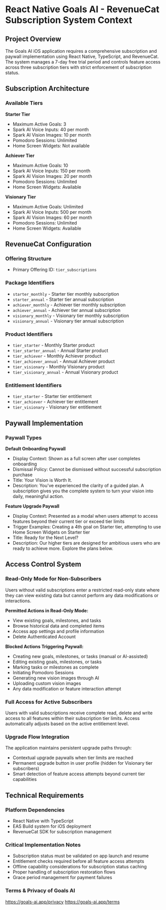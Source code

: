 # React Native Goals AI - RevenueCat Subscription System Context

## Project Overview

The Goals AI iOS application requires a comprehensive subscription and paywall implementation using React Native, TypeScript, and RevenueCat. The system manages a 7-day free trial period and controls feature access across three subscription tiers with strict enforcement of subscription status.

## Subscription Architecture

### Available Tiers

**Starter Tier**
- Maximum Active Goals: 3
- Spark AI Voice Inputs: 40 per month
- Spark AI Vision Images: 10 per month
- Pomodoro Sessions: Unlimited
- Home Screen Widgets: Not available

**Achiever Tier**
- Maximum Active Goals: 10
- Spark AI Voice Inputs: 150 per month
- Spark AI Vision Images: 20 per month
- Pomodoro Sessions: Unlimited
- Home Screen Widgets: Available

**Visionary Tier**
- Maximum Active Goals: Unlimited
- Spark AI Voice Inputs: 500 per month
- Spark AI Vision Images: 60 per month
- Pomodoro Sessions: Unlimited
- Home Screen Widgets: Available

## RevenueCat Configuration

### Offering Structure
- Primary Offering ID: `tier_subscriptions`

### Package Identifiers
- `starter_monthly` - Starter tier monthly subscription
- `starter_annual` - Starter tier annual subscription
- `achiever_monthly` - Achiever tier monthly subscription
- `achiever_annual` - Achiever tier annual subscription
- `visionary_monthly` - Visionary tier monthly subscription
- `visionary_annual` - Visionary tier annual subscription

### Product Identifiers
- `tier_starter` - Monthly Starter product
- `tier_starter_annual` - Annual Starter product
- `tier_achiever` - Monthly Achiever product
- `tier_achiever_annual` - Annual Achiever product
- `tier_visionary` - Monthly Visionary product
- `tier_visionary_annual` - Annual Visionary product

### Entitlement Identifiers
- `tier_starter` - Starter tier entitlement
- `tier_achiever` - Achiever tier entitlement
- `tier_visionary` - Visionary tier entitlement

## Paywall Implementation

### Paywall Types

**Default Onboarding Paywall**
- Display Context: Shown as a full screen after user completes onboarding
- Dismissal Policy: Cannot be dismissed without successful subscription purchase
- Title: Your Vision is Worth It.
- Description: You've experienced the clarity of a guided plan. A subscription gives you the complete system to turn your vision into daily, meaningful action.


**Feature Upgrade Paywall**
- Display Context: Presented as a modal when users attempt to access features beyond their current tier or exceed tier limits
- Trigger Examples: Creating a 4th goal on Starter tier, attempting to use Home Screen Widgets on Starter tier
- Title: Ready for the Next Level?
- Description: Our higher tiers are designed for ambitious users who are ready to achieve more. Explore the plans below.

## Access Control System

### Read-Only Mode for Non-Subscribers

Users without valid subscriptions enter a restricted read-only state where they can view existing data but cannot perform any data modifications or interactions.

**Permitted Actions in Read-Only Mode:**
- View existing goals, milestones, and tasks
- Browse historical data and completed items
- Access app settings and profile information
- Delete Authenticated Account

**Blocked Actions Triggering Paywall:**
- Creating new goals, milestones, or tasks (manual or AI-assisted)
- Editing existing goals, milestones, or tasks
- Marking tasks or milestones as complete
- Initiating Pomodoro Sessions
- Generating new vision images through AI
- Uploading custom vision images
- Any data modification or feature interaction attempt

### Full Access for Active Subscribers

Users with valid subscriptions receive complete read, delete and write access to all features within their subscription tier limits. Access automatically adjusts based on the active entitlement level.

### Upgrade Flow Integration

The application maintains persistent upgrade paths through:
- Contextual upgrade paywalls when tier limits are reached
- Permanent upgrade button in user profile (hidden for Visionary tier subscribers)
- Smart detection of feature access attempts beyond current tier capabilities


## Technical Requirements

### Platform Dependencies
- React Native with TypeScript
- EAS Build system for iOS deployment
- RevenueCat SDK for subscription management

### Critical Implementation Notes
- Subscription status must be validated on app launch and resume
- Entitlement checks required before all feature access attempts
- Offline capability considerations for subscription status caching
- Proper handling of subscription restoration flows
- Grace period management for payment failures

### Terms & Privacy of Goals AI
https://goals-ai.app/privacy
https://goals-ai.app/terms

